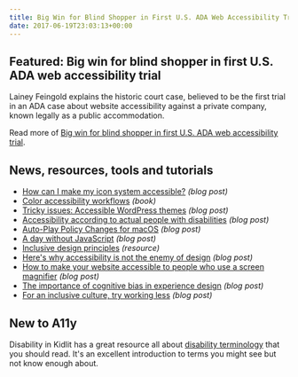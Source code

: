 ```yaml
---
title: Big Win for Blind Shopper in First U.S. ADA Web Accessibility Trial and More
date: 2017-06-19T23:03:13+00:00
---
```


## Featured: Big win for blind shopper in first U.S. ADA web accessibility trial

Lainey Feingold explains the historic court case, believed to be the first trial in an ADA case about website accessibility against a private company, known legally as a public accommodation.

Read more of [Big win for blind shopper in first U.S. ADA web accessibility trial](http://www.lflegal.com/2017/06/winn-dixie/).

## News, resources, tools and tutorials

*   [How can I make my icon system accessible?](https://css-tricks.com/can-make-icon-system-accessible/) _(blog post)_
*   [Color accessibility workflows](https://abookapart.com/products/color-accessibility-workflows) _(book)_
*   [Tricky issues: Accessible WordPress themes](https://www.joedolson.com/2017/06/tricky-issues-accessible-wordpress-themes/) _(blog post)_
*   [Accessibility according to actual people with disabilities](https://axesslab.com/accessibility-according-to-pwd) _(blog post)_
*   [Auto-Play Policy Changes for macOS](https://webkit.org/blog/7734/auto-play-policy-changes-for-macos/) _(blog post)_
*   [A day without JavaScript](https://sonniesedge.co.uk/blog/a-day-without-javascript) _(blog post)_
*   [Inclusive design principles](http://inclusivedesignprinciples.org) _(resource)_
*   [Here's why accessibility is not the enemy of design](http://www.creativebloq.com/web-design/why-accessibility-not-enemy-beauty-8134056) _(blog post)_
*   [How to make your website accessible to people who use a screen magnifier](https://dev.to/_bigblind/how-to-make-your-website-accessible-to-people-who-use-a-screen-magnifier) _(blog post)_
*   [The importance of cognitive bias in experience design](https://uxdesign.cc/the-importance-of-cognitive-bias-in-experience-design-66feeef50c5b) _(blog post)_
*   [For an inclusive culture, try working less](https://hackernoon.com/for-inclusive-culture-maybe-less-is-more-87b663662cea) _(blog post)_

## New to A11y

Disability in Kidlit has a great resource all about [disability terminology](http://disabilityinkidlit.com/2016/07/08/introduction-to-disability-terminology/) that you should read. It's an excellent introduction to terms you might see but not know enough about.